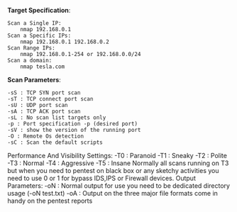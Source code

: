 **Target Specification**:

	Scan a Single IP:	
		nmap 192.168.0.1
	Scan a Specific IPs:
		nmap 192.168.0.1 192.168.0.2
	Scan Range IPs:
		nmap 192.168.0.1-254 or 192.168.0.0/24
	Scan a domain:
		nmap tesla.com

**Scan Parameters**:

	-sS : TCP SYN port scan
	-sT : TCP connect port scan
	-sU : UDP port scan
	-sA : TCP ACK port scan
	-sL : No scan list targets only
	-p : Port specification -p (desired port)
	-sV : show the version of the running port
	-O : Remote Os detection
	-sC : Scan the default scripts

Performance And Visibility Settings:
	-T0 : Paranoid
	-T1 : Sneaky
	-T2 : Polite
	-T3 : Normal
	-T4 : Aggressive
	-T5 : Insane 
	Normally all scans running on T3 but when you need to pentest on black box or any sketchy activities you need to use 0 or 1 for bypass IDS,IPS or Firewall devices.
Output Parameters:
	-oN : Normal output for use you need to be dedicated directory usage (-oN test.txt)
	-oA : Output on the three major file formats come in handy on the pentest reports
	
	
